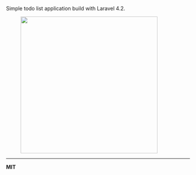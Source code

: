 Simple todo list application build with Laravel 4.2.

<figure>
  <img src="http://www.montalvomiguel.net/wp-content/uploads/2015/06/IMG_9594.png" width=375>
</figure>
<hr>
<strong>MIT</strong>

